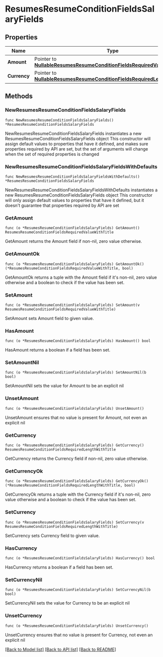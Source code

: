 # ResumesResumeConditionFieldsSalaryFields

## Properties

Name | Type | Description | Notes
------------ | ------------- | ------------- | -------------
**Amount** | Pointer to [**NullableResumesResumeConditionFieldsRequiredValueWithTitle**](ResumesResumeConditionFieldsRequiredValueWithTitle.md) |  | [optional] 
**Currency** | Pointer to [**NullableResumesResumeConditionFieldsRequiredLengthWithTitle**](ResumesResumeConditionFieldsRequiredLengthWithTitle.md) |  | [optional] 

## Methods

### NewResumesResumeConditionFieldsSalaryFields

`func NewResumesResumeConditionFieldsSalaryFields() *ResumesResumeConditionFieldsSalaryFields`

NewResumesResumeConditionFieldsSalaryFields instantiates a new ResumesResumeConditionFieldsSalaryFields object
This constructor will assign default values to properties that have it defined,
and makes sure properties required by API are set, but the set of arguments
will change when the set of required properties is changed

### NewResumesResumeConditionFieldsSalaryFieldsWithDefaults

`func NewResumesResumeConditionFieldsSalaryFieldsWithDefaults() *ResumesResumeConditionFieldsSalaryFields`

NewResumesResumeConditionFieldsSalaryFieldsWithDefaults instantiates a new ResumesResumeConditionFieldsSalaryFields object
This constructor will only assign default values to properties that have it defined,
but it doesn't guarantee that properties required by API are set

### GetAmount

`func (o *ResumesResumeConditionFieldsSalaryFields) GetAmount() ResumesResumeConditionFieldsRequiredValueWithTitle`

GetAmount returns the Amount field if non-nil, zero value otherwise.

### GetAmountOk

`func (o *ResumesResumeConditionFieldsSalaryFields) GetAmountOk() (*ResumesResumeConditionFieldsRequiredValueWithTitle, bool)`

GetAmountOk returns a tuple with the Amount field if it's non-nil, zero value otherwise
and a boolean to check if the value has been set.

### SetAmount

`func (o *ResumesResumeConditionFieldsSalaryFields) SetAmount(v ResumesResumeConditionFieldsRequiredValueWithTitle)`

SetAmount sets Amount field to given value.

### HasAmount

`func (o *ResumesResumeConditionFieldsSalaryFields) HasAmount() bool`

HasAmount returns a boolean if a field has been set.

### SetAmountNil

`func (o *ResumesResumeConditionFieldsSalaryFields) SetAmountNil(b bool)`

 SetAmountNil sets the value for Amount to be an explicit nil

### UnsetAmount
`func (o *ResumesResumeConditionFieldsSalaryFields) UnsetAmount()`

UnsetAmount ensures that no value is present for Amount, not even an explicit nil
### GetCurrency

`func (o *ResumesResumeConditionFieldsSalaryFields) GetCurrency() ResumesResumeConditionFieldsRequiredLengthWithTitle`

GetCurrency returns the Currency field if non-nil, zero value otherwise.

### GetCurrencyOk

`func (o *ResumesResumeConditionFieldsSalaryFields) GetCurrencyOk() (*ResumesResumeConditionFieldsRequiredLengthWithTitle, bool)`

GetCurrencyOk returns a tuple with the Currency field if it's non-nil, zero value otherwise
and a boolean to check if the value has been set.

### SetCurrency

`func (o *ResumesResumeConditionFieldsSalaryFields) SetCurrency(v ResumesResumeConditionFieldsRequiredLengthWithTitle)`

SetCurrency sets Currency field to given value.

### HasCurrency

`func (o *ResumesResumeConditionFieldsSalaryFields) HasCurrency() bool`

HasCurrency returns a boolean if a field has been set.

### SetCurrencyNil

`func (o *ResumesResumeConditionFieldsSalaryFields) SetCurrencyNil(b bool)`

 SetCurrencyNil sets the value for Currency to be an explicit nil

### UnsetCurrency
`func (o *ResumesResumeConditionFieldsSalaryFields) UnsetCurrency()`

UnsetCurrency ensures that no value is present for Currency, not even an explicit nil

[[Back to Model list]](../README.md#documentation-for-models) [[Back to API list]](../README.md#documentation-for-api-endpoints) [[Back to README]](../README.md)


